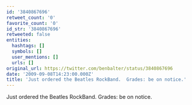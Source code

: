 ```yaml
---
id: '3840867696'
retweet_count: '0'
favorite_count: '0'
id_str: '3840867696'
retweeted: false
entities:
  hashtags: []
  symbols: []
  user_mentions: []
  urls: []
original_url: https://twitter.com/benbalter/status/3840867696
date: '2009-09-08T14:23:00.000Z'
title: 'Just ordered the Beatles RockBand.  Grades: be on notice.'
---
```


Just ordered the Beatles RockBand.  Grades: be on notice.